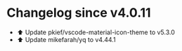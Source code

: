 # Changelog since v4.0.11
- ⬆️ Update pkief/vscode-material-icon-theme to v5.3.0 
- ⬆️ Update mikefarah/yq to v4.44.1 
